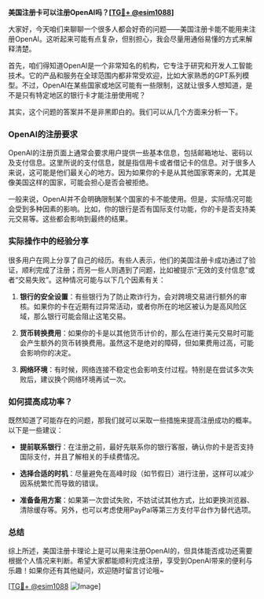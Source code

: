 **美国注册卡可以注册OpenAI吗？[[TG💪+ @esim1088](https://t.me/s/esim1088)]**

大家好，今天咱们来聊聊一个很多人都会好奇的问题——美国注册卡能不能用来注册OpenAI。这听起来可能有点复杂，但别担心，我会尽量用通俗易懂的方式来解释清楚。

首先，咱们得知道OpenAI是一个非常知名的机构，它专注于研究和开发人工智能技术。它的产品和服务在全球范围内都非常受欢迎，比如大家熟悉的GPT系列模型。不过，OpenAI在某些国家或地区可能有一些限制，这就让很多人想知道，是不是只有特定地区的银行卡才能注册使用呢？

其实，这个问题的答案并不是非黑即白的。我们可以从几个方面来分析一下。

### OpenAI的注册要求

OpenAI的注册页面上通常会要求用户提供一些基本信息，包括邮箱地址、密码以及支付信息。这里所说的支付信息，就是指信用卡或者借记卡的信息。对于很多人来说，这可能是他们最关心的地方。因为如果你的卡是从其他国家寄来的，尤其是像美国这样的国家，可能会担心是否会被拒绝。

一般来说，OpenAI并不会明确限制某个国家的卡不能使用。但是，实际情况可能会受到多种因素的影响。比如，你的银行是否有国际支付功能，你的卡是否支持美元交易等。这些都会影响到最终的结果。

### 实际操作中的经验分享

很多用户在网上分享了自己的经历。有些人表示，他们的美国注册卡成功通过了验证，顺利完成了注册；而另一些人则遇到了问题，比如被提示“无效的支付信息”或者“交易失败”。这种情况可能与以下几个因素有关：

1. **银行的安全设置**：有些银行为了防止欺诈行为，会对跨境交易进行额外的审核。如果你的卡在近期有过异常活动，或者你所在的地区被认为是高风险区域，那么银行可能会阻止这笔交易。

2. **货币转换费用**：如果你的卡是以其他货币计价的，那么在进行美元交易时可能会产生额外的货币转换费用。虽然这不是绝对的障碍，但如果费用过高，可能会影响你的决定。

3. **网络环境**：有时候，网络连接不稳定也会影响支付过程。特别是在尝试多次失败后，建议换个网络环境再试一次。

### 如何提高成功率？

既然知道了可能存在的问题，那我们就可以采取一些措施来提高注册成功的概率。以下是一些建议：

- **提前联系银行**：在注册之前，最好先联系你的银行客服，确认你的卡是否支持国际支付，并且了解相关的手续费情况。
  
- **选择合适的时机**：尽量避免在高峰时段（如节假日）进行注册，这样可以减少因系统繁忙而导致的错误。

- **准备备用方案**：如果第一次尝试失败，不妨试试其他方式，比如更换浏览器、清除缓存等。另外，也可以考虑使用PayPal等第三方支付平台作为替代选项。

### 总结

综上所述，美国注册卡理论上是可以用来注册OpenAI的，但具体能否成功还需要根据个人情况来判断。希望大家都能顺利完成注册，享受到OpenAI带来的便利与乐趣！如果你还有其他疑问，欢迎随时留言讨论哦~

[[TG💪+ @esim1088](https://t.me/s/esim1088) ![Image](https://i.postimg.cc/4NQfJmqS/Snipaste-2025-05-13-00-14-12.png)]